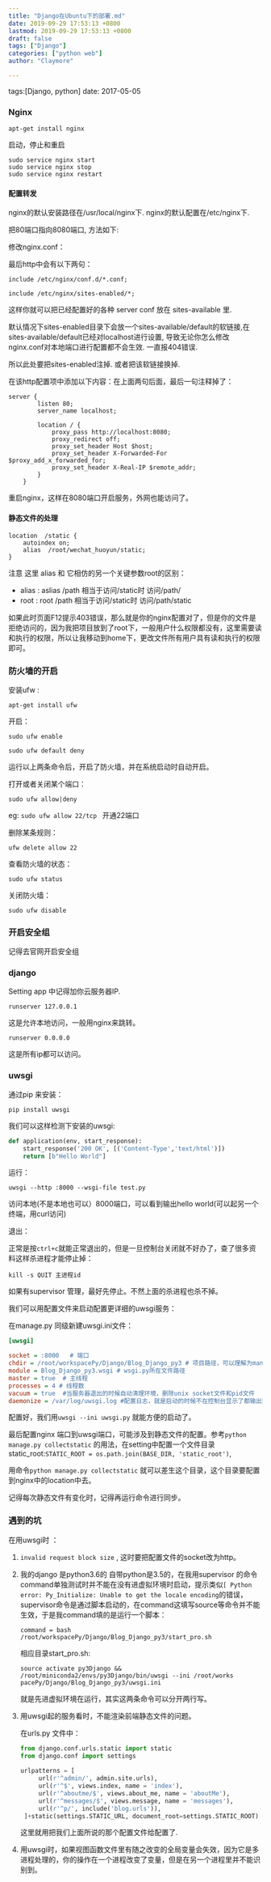 ```yaml
---
title: "Django在Ubuntu下的部署.md"
date: 2019-09-29 17:53:13 +0800
lastmod: 2019-09-29 17:53:13 +0800
draft: false
tags: ["Django"]
categories: ["python web"]
author: "Claymore"

---
```

tags:[Django, python]  date: 2017-05-05

### Nginx

`apt-get install nginx`

启动，停止和重启

```
sudo service nginx start
sudo service nginx stop
sudo service nginx restart
```

#### 配置转发

nginx的默认安装路径在/usr/local/nginx下. 
nginx的默认配置在/etc/nginx下.

把80端口指向8080端口, 方法如下:

修改nginx.conf：

最后http中会有以下两句：

`include /etc/nginx/conf.d/*.conf;`

`include /etc/nginx/sites-enabled/*;`

这样你就可以把已经配置好的各种 server conf 放在 sites-available 里.

默认情况下sites-enabled目录下会放一个sites-available/default的软链接,在sites-available/default已经对localhost进行设置, 导致无论你怎么修改nginx.conf对本地端口进行配置都不会生效. 一直报404错误.

所以此处要把sites-enabled注掉. 或者把该软链接换掉.



在该http配置项中添加以下内容：在上面两句后面，最后一句注释掉了：

```
server {
        listen 80;
        server_name localhost;

        location / {
            proxy_pass http://localhost:8080;
            proxy_redirect off;
            proxy_set_header Host $host;
            proxy_set_header X-Forwarded-For $proxy_add_x_forwarded_for;
            proxy_set_header X-Real-IP $remote_addr;
        }
    }
```

重启nginx，这样在8080端口开启服务，外网也能访问了。



#### 静态文件的处理

```nginx
location  /static {  
    autoindex on;  
    alias  /root/wechat_huoyun/static;  
} 
```

注意 这里 alias 和 它相仿的另一个关键参数root的区别：

* alias :  aslias /path  相当于访问/static时 访问/path/
* root :   root  /path   相当于访问/static时 访问/path/static



如果此时页面F12提示403错误，那么就是你的nginx配置对了，但是你的文件是拒绝访问的，因为我把项目放到了root下，一般用户什么权限都没有，这里需要读和执行的权限，所以让我移动到home下，更改文件所有用户具有读和执行的权限即可。






### 防火墙的开启

安装ufw :

`apt-get install ufw`

开启：

`sudo ufw enable`

 `sudo ufw default deny`

运行以上两条命令后，开启了防火墙，并在系统启动时自动开启。

打开或者关闭某个端口：

`sudo ufw allow|deny `

eg: `sudo ufw allow 22/tcp `       开通22端口

删除某条规则：

```
ufw delete allow 22
```

查看防火墙的状态：

`sudo ufw status`

关闭防火墙：

`sudo ufw disable`



### 开启安全组

记得去官网开启安全组



### django

Setting app 中记得加你云服务器IP.

`runserver 127.0.0.1`

这是允许本地访问，一般用nginx来跳转。

`runserver 0.0.0.0` 

这是所有ip都可以访问。



### uwsgi

通过pip 来安装：

`pip install uwsgi`

我们可以这样检测下安装的uwsgi:

```python
def application(env, start_response):
    start_response('200 OK', [('Content-Type','text/html')])
    return [b"Hello World"]
```

运行：

`uwsgi --http :8000 --wsgi-file test.py`

访问本地(不是本地也可以）8000端口，可以看到输出hello world(可以起另一个终端，用curl访问)



退出：

正常是按`ctrl+c`就能正常退出的，但是一旦控制台关闭就不好办了，查了很多资料这样杀进程才能停止掉：

`kill -s QUIT 主进程id` 

如果有supervisor 管理，最好先停止。不然上面的杀进程也杀不掉。



我们可以用配置文件来启动配置更详细的uwsgi服务：

在manage.py 同级新建uwsgi.ini文件：

```ini
[uwsgi]

socket = :8000   # 端口
chdir = /root/workspacePy/Django/Blog_Django_py3 # 项目路径，可以理解为manage.py所在路径
module = Blog_Django_py3.wsgi # wsgi.py所在文件路径
master = true  # 主线程
processes = 4 # 线程数
vacuum = true  #当服务器退出的时候自动清理环境，删除unix socket文件和pid文件
daemonize = /var/log/uwsgi.log #配置日志，就是启动的时候不在控制台显示了都输出到日志去了。
```

配置好，我们用`uwsgi --ini uwsgi.py` 就能方便的启动了。



最后配置nginx 端口到uwsgi端口，可能涉及到静态文件的配置。参考`python manage.py collectstatic` 的用法，在setting中配置一个文件目录static_root:`STATIC_ROOT = os.path.join(BASE_DIR, 'static_root')`,

用命令`python manage.py collectstatic` 就可以差生这个目录，这个目录要配置到nginx中的location中去。

记得每次静态文件有变化时，记得再运行命令进行同步。



### 遇到的坑

在用uwsgi时 ：

1. `invalid request block size`   , 这时要把配置文件的socket改为http。

2. 我的django 是python3.6的 自带python是3.5的，在我用supervisor 的命令command单独测试时并不能在没有进虚拟环境时启动，提示类似`[ Python error: Py_Initialize: Unable to get the locale encoding`的错误，supervisor命令是通过脚本启动的，在command这填写source等命令并不能生效，于是我command填的是运行一个脚本：

   ```
   command = bash /root/workspacePy/Django/Blog_Django_py3/start_pro.sh
   ```

   相应目录start_pro.sh:

   ```
   source activate py3Django && /root/miniconda2/envs/py3Django/bin/uwsgi --ini /root/works    pacePy/Django/Blog_Django_py3/uwsgi.ini
   ```

   就是先进虚拟环境在运行，其实这两条命令可以分开两行写。

3. 用uwsgi起的服务看时，不能渲染前端静态文件的问题。

   在urls.py 文件中：

   ```python
   from django.conf.urls.static import static
   from django.conf import settings
    
   urlpatterns = [
        url(r'^admin/', admin.site.urls),
        url(r'^$', views.index, name = 'index'),
        url(r'^aboutme/$', views.about_me, name = 'aboutMe'),
        url(r'^messages/$', views.message, name = 'messages'),
        url(r'^p/', include('blog.urls')),
    ]+static(settings.STATIC_URL, document_root=settings.STATIC_ROOT)
   ```

   这里就用把我们上面所说的那个配置文件给配置了.

4. 用uwsgi时，如果视图函数文件里有随之改变的全局变量会失效，因为它是多进程处理的，你的操作在一个进程改变了变量，但是在另一个进程里并不能识别到。 